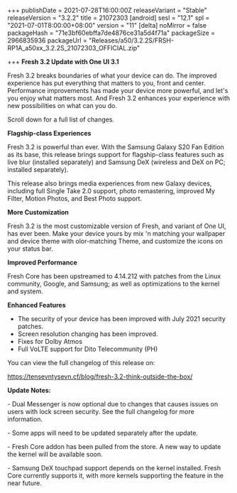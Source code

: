 +++
publishDate = 2021-07-28T16:00:00Z
releaseVariant = "Stable"
releaseVersion = "3.2.2"
title = 21072303
[android]
sesl = "12.1"
spl = "2021-07-01T8:00:00+08:00"
version = "11"
[delta]
noMirror = false
packageHash = "71e3bf60ebffa7de4876ce31a5d4f71a"
packageSize = 2966835936
packageUrl = "Releases/a50/3.2.2S/FRSH-RP1A_a50xx_3.2.2S_21072303_OFFICIAL.zip"

+++
**Fresh 3.2 Update with One UI 3.1**

Fresh 3.2 breaks boundaries of what your device can do. The improved experience has put everything that matters to you, front and center. Performance improvements has made your device more powerful, and let's you enjoy what matters most. And Fresh 3.2 enhances your experience with new possibilities on what can you do.

Scroll down for a full list of changes.

**Flagship-class Experiences**

Fresh 3.2 is powerful than ever. With the Samsung Galaxy S20 Fan Edition as its base, this release brings support for flagship-class features such as live blur (installed separately) and Samsung DeX (wireless and DeX on PC; installed separately).

This release also brings media experiences from new Galaxy devices, including full Single Take 2.0 support, photo remastering, improved My Filter, Motion Photos, and Best Photo support.

**More Customization**

Fresh 3.2 is the most customizable version of Fresh, and variant of One UI, has ever been. Make your device yours by mix 'n matching your wallpaper and device theme with olor-matching Theme, and customize the icons on your status bar.

**Improved Performance**

Fresh Core has been upstreamed to 4.14.212 with patches from the Linux community, Google, and Samsung; as well as optimizations to the kernel and system.

**Enhanced Features**

* The security of your device has been improved with July 2021 security patches.
* Screen resolution changing has been improved.
* Fixes for Dolby Atmos
* Full VoLTE support for Dito Telecommunity (PH)

You can view the full changelog of this release on:

https://tensevntysevn.cf/blog/fresh-3.2-think-outside-the-box/

**Update Notes:**

\- Dual Messenger is now optional due to changes that causes issues on users with lock screen security. See the full changelog for more information.

\- Some apps will need to be updated separately after the update.

\- Fresh Core addon has been pulled from the store. A new way to update the kernel will be available soon.

\- Samsung DeX touchpad support depends on the kernel installed. Fresh Core currently supports it, with more kernels supporting the feature in the near future.